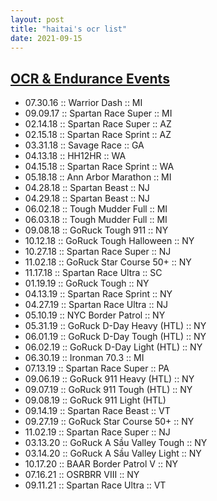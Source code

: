 ```yaml
---
layout: post
title: "haitai's ocr list"
date: 2021-09-15
---
```


</p>
	<h2><u>OCR & Endurance Events</u></h2>
	<ul>
		<li>07.30.16 :: Warrior Dash :: MI </li>
		<li>09.09.17 :: Spartan Race Super :: MI  </li>
		<li>02.14.18 :: Spartan Race Super :: AZ </li>
		<li>02.15.18 :: Spartan Race Sprint :: AZ </li>
		<li>03.31.18 :: Savage Race :: GA </li>
		<li>04.13.18 :: HH12HR :: WA  </li>
		<li>04.15.18 :: Spartan Race Sprint :: WA </li>
		<li>05.18.18 :: Ann Arbor Marathon :: MI </li>
		<li>04.28.18 :: Spartan Beast :: NJ </li>
		<li>04.29.18 :: Spartan Beast :: NJ </li>
		<li>06.02.18 :: Tough Mudder Full :: MI </li>
		<li>06.03.18 :: Tough Mudder Full :: MI </li>
		<li>09.08.18 :: GoRuck Tough 911 :: NY </li>
		<li>10.12.18 :: GoRuck Tough Halloween :: NY </li>
		<li>10.27.18 :: Spartan Race Super :: NJ  </li>
		<li>11.02.18 :: GoRuck Star Course 50+ :: NY </li>
		<li>11.17.18 :: Spartan Race Ultra :: SC </li>
		<li>01.19.19 :: GoRuck Tough :: NY </li>
		<li>04.13.19 :: Spartan Race Sprint :: NY </li>
		<li>04.27.19 :: Spartan Race Ultra :: NJ </li>
		<li>05.10.19 :: NYC Border Patrol :: NY </li>
		<li>05.31.19 :: GoRuck D-Day Heavy (HTL) :: NY </li>
		<li>06.01.19 :: GoRuck D-Day Tough (HTL) :: NY </li>
		<li>06.02.19 :: GoRuck D-Day Light (HTL) :: NY  </li>
		<li>06.30.19 :: Ironman 70.3 :: MI </li>
		<li>07.13.19 :: Spartan Race Super :: PA </li>
		<li>09.06.19 :: GoRuck 911 Heavy (HTL) :: NY </li>
		<li>09.07.19 :: GoRuck 911 Tough (HTL) :: NY </li>
		<li>09.08.19 :: GoRuck 911 Light (HTL) </li>
		<li>09.14.19 :: Spartan Race Beast :: VT </li>
		<li>09.27.19 :: GoRuck Star Course 50+ :: NY </li>
		<li>11.02.19 :: Spartan Race Super :: NJ </li>
		<li>03.13.20 :: GoRuck A Sầu Valley Tough :: NY </li>
		<li>03.14.20 :: GoRuck A Sầu Valley Light :: NY </li>
		<li>10.17.20 :: BAAR Border Patrol V :: NY</li>
		<li>07.16.21 :: OSRBRR VIII :: NY</li>
		<li>09.11.21 :: Spartan Race Ultra :: VT</li>
	</ul>
</div>
